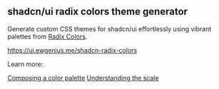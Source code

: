 ## shadcn/ui radix colors theme generator

Generate custom CSS themes for shadcn/ui effortlessly using vibrant palettes from [Radix Colors](https://www.radix-ui.com/colors).

https://ui.ewgenius.me/shadcn-radix-colors

Learn more:

[Composing a color palette](https://www.radix-ui.com/colors/docs/palette-composition/composing-a-palette)
[Understanding the scale](https://www.radix-ui.com/colors/docs/palette-composition/understanding-the-scale)
